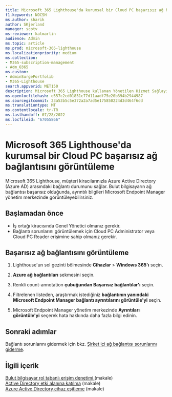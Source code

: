 ```yaml
---
title: Microsoft 365 Lighthouse'da kurumsal bir Cloud PC başarısız ağ bağlantısını görüntüleme
f1.keywords: NOCSH
ms.author: sharik
author: SKjerland
manager: scotv
ms-reviewer: katmartin
audience: Admin
ms.topic: article
ms.prod: microsoft-365-lighthouse
ms.localizationpriority: medium
ms.collection:
- M365-subscription-management
- Adm_O365
ms.custom:
- AdminSurgePortfolib
- M365-Lighthouse
search.appverid: MET150
description: Microsoft 365 Lighthouse kullanan Yönetilen Hizmet Sağlayıcıları (MSP' ler) için kurumsal bulut bilgisayarı başarısız ağ bağlantısını görüntülemeyi öğrenin.
ms.openlocfilehash: e557c2cd01851c77d11aadf75e20b394b2944987
ms.sourcegitcommit: 23a53b5c5e372a2a7ad5e175850224d3d464f6dd
ms.translationtype: MT
ms.contentlocale: tr-TR
ms.lasthandoff: 07/28/2022
ms.locfileid: "67055866"
---
```

# <a name="view-an-enterprise-cloud-pc-failed-network-connection-in-microsoft-365-lighthouse"></a>Microsoft 365 Lighthouse'da kurumsal bir Cloud PC başarısız ağ bağlantısını görüntüleme

Microsoft 365 Lighthouse, müşteri kiracılarınızla Azure Active Directory (Azure AD) arasındaki bağlantı durumunu sağlar. Bulut bilgisayarın ağ bağlantısı başarısız olduğunda, ayrıntılı bilgileri Microsoft Endpoint Manager yönetim merkezinde görüntüleyebilirsiniz.

## <a name="before-you-begin"></a>Başlamadan önce

- İş ortağı kiracısında Genel Yönetici olmanız gerekir.
- Bağlantı sorunlarını görüntülemek için Cloud PC Administrator veya Cloud PC Reader erişimine sahip olmanız gerekir.

## <a name="view-a-failed-network-connection"></a>Başarısız ağ bağlantısını görüntüleme

1. Lighthouse'un sol gezinti bölmesinde **Cihazlar** >  **Windows 365'ı** seçin.

2. **Azure ağ bağlantıları** sekmesini seçin.

3. Renkli count-annotation **çubuğundan Başarısız bağlantılar'ı** seçin.

4. Filtrelenen listeden, araştırmak istediğiniz **bağlantının yanındaki Microsoft Endpoint Manager bağlantı ayrıntılarını görüntüle'yi** seçin.

5. Microsoft Endpoint Manager yönetim merkezinde **Ayrıntıları görüntüle'yi** seçerek hata hakkında daha fazla bilgi edinin.

## <a name="next-steps"></a>Sonraki adımlar

Bağlantı sorunlarını gidermek için bkz. [Şirket içi ağ bağlantısı sorunlarını giderme](/windows-365/enterprise/troubleshoot-on-premises-network-connection).

## <a name="related-content"></a>İlgili içerik

[Bulut bilgisayar rol tabanlı erişim denetimi ](/windows-365/enterprise/role-based-access)(makale)\
[Active Directory etki alanına katılma](/windows-365/enterprise/troubleshoot-on-premises-network-connection#active-directory-domain-join) (makale)\
[Azure Active Directory cihaz eşitleme](/windows-365/enterprise/troubleshoot-on-premises-network-connection#azure-active-directory-device-sync) (makale)
